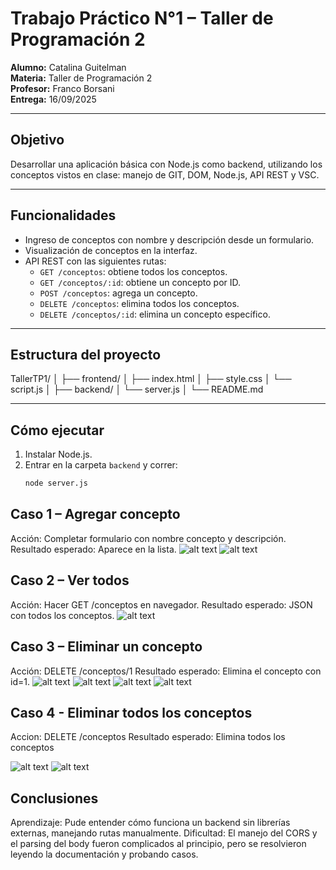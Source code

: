 # Trabajo Práctico N°1 – Taller de Programación 2
**Alumno:** Catalina Guitelman  
**Materia:** Taller de Programación 2  
**Profesor:** Franco Borsani  
**Entrega:** 16/09/2025  

---

## Objetivo
Desarrollar una aplicación básica con Node.js como backend, utilizando los conceptos vistos en clase: manejo de GIT, DOM, Node.js, API REST y VSC.

---

## Funcionalidades
- Ingreso de conceptos con nombre y descripción desde un formulario.
- Visualización de conceptos en la interfaz.
- API REST con las siguientes rutas:
  - `GET /conceptos`: obtiene todos los conceptos.
  - `GET /conceptos/:id`: obtiene un concepto por ID.
  - `POST /conceptos`: agrega un concepto.
  - `DELETE /conceptos`: elimina todos los conceptos.
  - `DELETE /conceptos/:id`: elimina un concepto específico.

---

## Estructura del proyecto
TallerTP1/
│
├── frontend/
│ ├── index.html
│ ├── style.css
│ └── script.js
│
├── backend/
│ └── server.js
│
└── README.md


---

## Cómo ejecutar
1. Instalar Node.js.  
2. Entrar en la carpeta `backend` y correr:
   ```bash
   node server.js


## Caso 1 – Agregar concepto

Acción: Completar formulario con nombre concepto y descripción.
Resultado esperado: Aparece en la lista.
![alt text](caso1.png)
![alt text](caso1-1.png)

## Caso 2 – Ver todos

Acción: Hacer GET /conceptos en navegador.
Resultado esperado: JSON con todos los conceptos.
![alt text](caso2.png)

## Caso 3 – Eliminar un concepto

Acción: DELETE /conceptos/1
Resultado esperado: Elimina el concepto con id=1.
![alt text](caso3.png)
![alt text](caso3-1.png)
![alt text](caso3-2.png)
![alt text](caso3-3.png)

## Caso 4 - Eliminar todos los conceptos

Accion: DELETE /conceptos
Resultado esperado: Elimina todos los conceptos

![alt text](caso4.png)
![alt text](caso4-1.png)

## Conclusiones

Aprendizaje: Pude entender cómo funciona un backend sin librerías externas, manejando rutas manualmente.
Dificultad: El manejo del CORS y el parsing del body fueron complicados al principio, pero se resolvieron leyendo la documentación y probando casos.